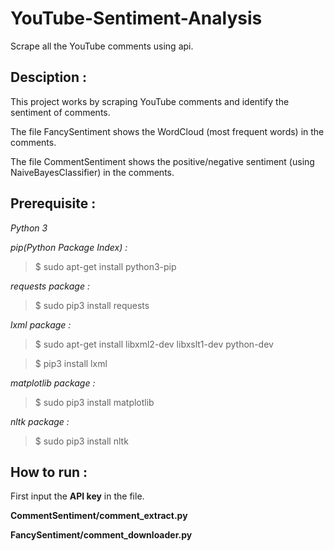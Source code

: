 # YouTube-Sentiment-Analysis

Scrape all the YouTube comments using api.

## Desciption :
This project works by scraping YouTube comments and identify the sentiment of comments.

The file FancySentiment shows the WordCloud (most frequent words) in the comments.

The file CommentSentiment shows the positive/negative sentiment (using NaiveBayesClassifier) in the comments.

## Prerequisite :
_Python 3_

_pip(Python Package Index) :_

> $ sudo apt-get install python3-pip

_requests package :_

> $ sudo pip3 install requests

_lxml package :_

> $ sudo apt-get install libxml2-dev libxslt1-dev python-dev

> $ pip3 install lxml

_matplotlib package :_

> $ sudo pip3 install matplotlib

_nltk package :_

> $ sudo pip3 install nltk


## How to run :
First input the __API key__ in the file.

__CommentSentiment/comment_extract.py__

__FancySentiment/comment_downloader.py__

